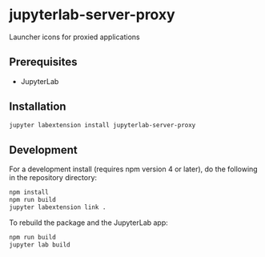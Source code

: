 # jupyterlab-server-proxy

Launcher icons for proxied applications


## Prerequisites

* JupyterLab

## Installation

```bash
jupyter labextension install jupyterlab-server-proxy
```

## Development

For a development install (requires npm version 4 or later), do the following in the repository directory:

```bash
npm install
npm run build
jupyter labextension link .
```

To rebuild the package and the JupyterLab app:

```bash
npm run build
jupyter lab build
```

